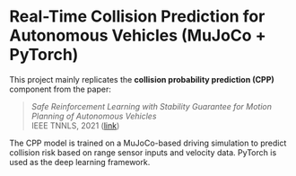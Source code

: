 # Real-Time Collision Prediction for Autonomous Vehicles (MuJoCo + PyTorch)

This project mainly replicates the **collision probability prediction (CPP)** component from the paper:

> *Safe Reinforcement Learning with Stability Guarantee for Motion Planning of Autonomous Vehicles*  
> IEEE TNNLS, 2021 ([link](https://doi.org/10.1109/TNNLS.2021.3084685))

The CPP model is trained on a MuJoCo-based driving simulation to predict collision risk based on range sensor inputs and velocity data. PyTorch is used as the deep learning framework. 

